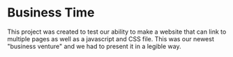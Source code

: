 Business Time
====================

This project was created to test our ability to make a website that can link to multiple pages as well as a javascript and CSS file. This was our newest "business venture" and we had to present it in a legible way.